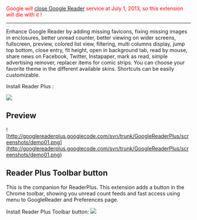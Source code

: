 <font color='red'>Google will  <a href='http://goo.gl/aqfgY'>close Google Reader</a> service at July 1, 2013, so this extension will die with it !</font>


---


Enhance Google Reader by adding missing favicons, fixing missing images in enclosures, better unread counter, better viewing on wider screens, fullscreen, preview, colored list view, filtering, multi columns display, jump top bottom, close entry, fit height, open in background tab, read by mouse, share news on Facebook, Twitter, Instapaper, mark as read, simple advertising remover, replacer items for comic strips.
You can choose your favorite theme in the different available skins.
Shortcuts can be easily customizable.

Install Reader Plus :

[![](http://googlereaderplus.googlecode.com/svn/trunk/GoogleReaderPlus/images/install.png)](https://clients2.google.com/service/update2/crx?response=redirect&x=id%3Dhhcknjkmaaeinhdjgimjnophgpbdgfmg%26uc%26lang%3Den-US&prod=chrome)

## Preview ##
![http://googlereaderplus.googlecode.com/svn/trunk/GoogleReaderPlus/screenshots/demo01.png](http://googlereaderplus.googlecode.com/svn/trunk/GoogleReaderPlus/screenshots/demo01.png)

## Reader Plus Toolbar button ##
This is the companion for ReaderPlus.
This extension adds a button in the Chrome toolbar, showing you unread count feeds and fast access using menu to GoogleReader and Preferences page.

Install Reader Plus Toolbar button:
[![](http://googlereaderplus.googlecode.com/svn/trunk/GoogleReaderPlus/button/images/48.png)](https://clients2.google.com/service/update2/crx?response=redirect&x=id%3Decpcafinfpjgabomoamkhkgnpgpmdmeo%26uc%26lang%3Den-US&prod=chrome&prodversion=5.0.322.2)